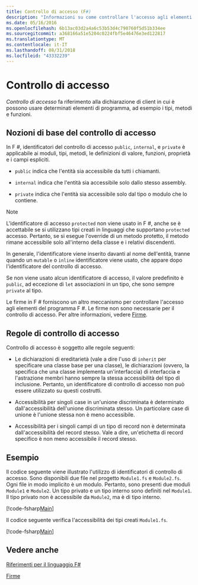 ```yaml
---
title: Controllo di accesso (F#)
description: "Informazioni su come controllare l'accesso agli elementi di programmazione, ad esempio i tipi, metodi e funzioni, il linguaggio di programmazione F #."
ms.date: 05/16/2016
ms.openlocfilehash: 6b13ac03d2a4a6c53b53d4c790760f5d51b334ee
ms.sourcegitcommit: a368166a51e5204c0224fbf5e46476e3ed122817
ms.translationtype: MT
ms.contentlocale: it-IT
ms.lasthandoff: 08/31/2018
ms.locfileid: "43332239"
---
```

# <a name="access-control"></a>Controllo di accesso

*Controllo di accesso* fa riferimento alla dichiarazione di client in cui è possono usare determinati elementi di programma, ad esempio i tipi, metodi e funzioni.

## <a name="basics-of-access-control"></a>Nozioni di base del controllo di accesso
In F #, identificatori del controllo di accesso `public`, `internal`, e `private` è applicabile ai moduli, tipi, metodi, le definizioni di valore, funzioni, proprietà e i campi espliciti.

- `public` indica che l'entità sia accessibile da tutti i chiamanti.

- `internal` indica che l'entità sia accessibile solo dallo stesso assembly.

- `private` indica che l'entità sia accessibile solo dal tipo o modulo che lo contiene.

>[!NOTE] 
L'identificatore di accesso `protected` non viene usato in F #, anche se è accettabile se si utilizzano tipi creati in linguaggi che supportano `protected` accesso. Pertanto, se si esegue l'override di un metodo protetto, il metodo rimane accessibile solo all'interno della classe e i relativi discendenti.

In generale, l'identificatore viene inserito davanti al nome dell'entità, tranne quando un `mutable` o `inline` identificatore viene usato, che appare dopo l'identificatore del controllo di accesso.

Se non viene usato alcun identificatore di accesso, il valore predefinito è `public`, ad eccezione di `let` associazioni in un tipo, che sono sempre `private` al tipo.

Le firme in F # forniscono un altro meccanismo per controllare l'accesso agli elementi del programma F #. Le firme non sono necessarie per il controllo di accesso. Per altre informazioni, vedere [Firme](signatures.md).

## <a name="rules-for-access-control"></a>Regole di controllo di accesso
Controllo di accesso è soggetto alle regole seguenti:

- Le dichiarazioni di ereditarietà (vale a dire l'uso di `inherit` per specificare una classe base per una classe), le dichiarazioni (ovvero, la specifica che una classe implementa un'interfaccia) di interfaccia e l'astrazione membri hanno sempre la stessa accessibilità del tipo di inclusione. Pertanto, un identificatore di controllo di accesso non può essere utilizzato su questi costrutti.

- Accessibilità per singoli case in un'unione discriminata è determinato dall'accessibilità dell'unione discriminata stesso. Un particolare case di unione è l'unione stessa non è meno accessibile.

- Accessibilità per i singoli campi di un tipo di record non è determinata dall'accessibilità del record stesso. Vale a dire, un'etichetta di record specifico è non meno accessibile il record stesso.

## <a name="example"></a>Esempio
Il codice seguente viene illustrato l'utilizzo di identificatori di controllo di accesso. Sono disponibili due file nel progetto `Module1.fs` e `Module2.fs`. Ogni file in modo implicito è un modulo. Pertanto, sono presenti due moduli `Module1` e `Module2`. Un tipo privato e un tipo interno sono definiti nel `Module1`. Il tipo privato non è accessibile da `Module2`, ma è di tipo interno.

[!code-fsharp[Main](../../../samples/snippets/fsharp/access-control/snippet1.fs)]
    
Il codice seguente verifica l'accessibilità dei tipi creati `Module1.fs`.

[!code-fsharp[Main](../../../samples/snippets/fsharp/access-control/snippet2.fs)]
    
## <a name="see-also"></a>Vedere anche
[Riferimenti per il linguaggio F#](index.md)

[Firme](signatures.md)
